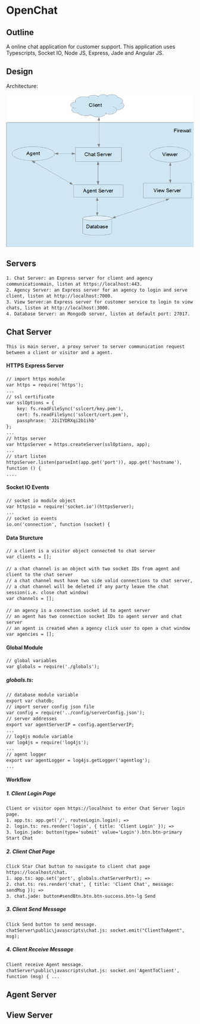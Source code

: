 # OpenChat

## Outline

A online chat application for customer support.
This application uses Typescripts, Socket IO, Node JS, Express, Jade and Angular JS.

## Design

Architecture:

![alt tag](https://github.com/JohnHou2017/OpenChat/blob/master/doc/OpenChatArchitecture.png)

## Servers
```
1. Chat Server: an Express server for client and agency communicationmain, listen at https://localhost:443.
2. Agency Server: an Express server for an agency to login and serve client, listen at http://localhost:7000.
3. View Server:an Express server for customer service to login to view chats, listen at http://localhost:3000.
4. Database Server: an Mongodb server, listen at default port: 27017.
```
## Chat Server
```
This is main server, a proxy server to server communication request between a client or visitor and a agent.
```
#### HTTPS Express Server
```
// import https module
var https = require('https');
...
// ssl certificate
var sslOptions = {
    key: fs.readFileSync('sslcert/key.pem'),
    cert: fs.readFileSync('sslcert/cert.pem'),
    passphrase: 'J2iIYDRXqi2b1ihb'
};
...
// https server
var httpsServer = https.createServer(sslOptions, app);
...
// start listen
httpsServer.listen(parseInt(app.get('port')), app.get('hostname'), function () {
....
``` 
#### Socket IO Events
```
// socket io module object
var httpsio = require('socket.io')(httpsServer);
...
// socket io events
io.on('connection', function (socket) {
```
#### Data Sturcture
```
// a client is a visitor object connected to chat server
var clients = [];

// a chat channel is an object with two socket IDs from agent and client to the chat server
// a chat channel must have two side valid connections to chat server, 
// a chat channel will be deleted if any party leave the chat session(i.e. close chat window)  
var channels = [];

// an agency is a connection socket id to agent server
// an agent has two connection socket IDs to agent server and chat server
// an agent is created when a agency click user to open a chat window
var agencies = [];
```
#### Global Module
```
// global variables
var globals = require('./globals');
```
##### globals.ts:
```
// database module variable
export var chatdb;
// import server config json file
var config = require('../config/serverConfig.json');
// server addresses
export var agentServerIP = config.agentServerIP;
...
// log4js module variable
var log4js = require('log4js');
...
// agent logger
export var agentLogger = log4js.getLogger('agentlog');
...
```
#### Workflow

##### 1. Client Login Page
```
Client or visitor open https://localhost to enter Chat Server login page. 
1. app.ts: app.get('/', routesLogin.login); => 
2. login.ts: res.render('login', { title: 'Client Login' }); =>
3. login.jade: button(type='submit' value='Login').btn.btn-primary Start Chat
```
##### 2. Client Chat Page
```
Click Star Chat button to navigate to client chat page https://localhost/chat.
1. app.ts: app.set('port', globals.chatServerPort); =>
2. chat.ts: res.render('chat', { title: 'Client Chat', message: sendMsg }); =>
3. chat.jade: button#sendBtn.btn.btn-success.btn-lg Send 
```
##### 3. Client Send Message
```
Click Send button to send message.
chatServer\public\javascripts\chat.js: socket.emit("ClientToAgent", msg);
```
##### 4. Client Receive Message
```
Client receive Agent message.
chatServer\public\javascripts\chat.js: socket.on('AgentToClient', function (msg) { ...           
```

## Agent Server

## View Server

